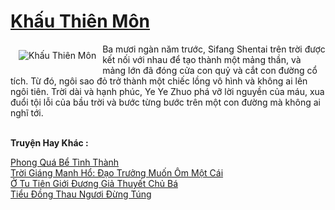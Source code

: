 <a href="https://truyentiki.com/khau-thien-mon.31698/" title="Khấu Thiên Môn"><h1>Khấu Thiên Môn</h1></a><div style="display:table"><img align="right" style="float: left; padding: 10px;" src="https://truyentiki.com/a/img/str/src/31698.jpg" alt="Khấu Thiên Môn">Ba mươi ngàn năm trước, Sifang Shentai trên trời được kết nối với nhau để tạo thành một mảng thần, và mảng lớn đã đóng cửa con quỷ và cắt con đường cổ tích. Từ đó, ngôi sao đỏ trở thành một chiếc lồng vô hình và không ai lên ngôi tiên. Trời dài và hạnh phúc, Ye Ye Zhuo phá vỡ lời nguyền của máu, xua đuổi tội lỗi của bầu trời và bước từng bước trên một con đường mà không ai nghĩ tới.</div><p><br><b>Truyện Hay Khác :</b></p><a href="https://truyentiki.com/phong-qua-be-tinh-thanh.31697/" alt="Phong Quá Bể Tình Thành">Phong Quá Bể Tình Thành</a><br/><a href="https://github.com/nownovels/truyenhay/tree/master/truyenhay/30439/README.md" alt="Trời Giáng Manh Hổ: Đạo Trưởng Muốn Ôm Một Cái">Trời Giáng Manh Hổ: Đạo Trưởng Muốn Ôm Một Cái</a><br/><a href="https://github.com/nownovels/truyenhay/tree/master/truyenhay/30486/README.md" alt="Ở Tu Tiên Giới Đương Giả Thuyết Chủ Bá">Ở Tu Tiên Giới Đương Giả Thuyết Chủ Bá</a><br/><a href="https://github.com/nownovels/topcv/tree/master/truyenhay/31724/README.md" alt="Tiểu Đồng Thau Ngươi Đừng Túng">Tiểu Đồng Thau Ngươi Đừng Túng</a><br/>